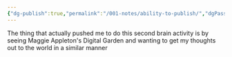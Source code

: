 ```yaml
---
{"dg-publish":true,"permalink":"/001-notes/ability-to-publish/","dgPassFrontmatter":true,"noteIcon":""}
---
```



The thing that actually pushed me to do this second brain activity is by seeing Maggie Appleton's Digital Garden and wanting to get my thoughts out to the world in a similar manner